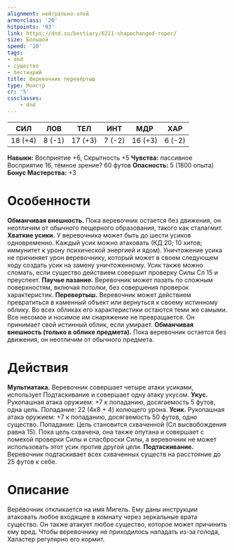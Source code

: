 ```yaml
---
alignment: нейтрально-злой
armorclass: '20'
hitpoints: '93'
link: https://dnd.su/bestiary/6211-shapechanged-roper/
size: Большой
speed: '10'
tags:
- dnd
- существо
- бестиарий
title: Веревочник перевёртыш
type: Монстр
cr: '5'
cssclasses:
    - dnd
---
```



| СИЛ | ЛОВ | ТЕЛ | ИНТ | МДР | ХАР |
|---|---|---|---|---|---|
| 18 (+4) | 8 (-1) | 17 (+3) | 7 (-2) | 16 (+3) | 6 (-2) |
**Навыки:** Восприятие +6, Скрытность +5
**Чувства:** пассивное Восприятие 16, тёмное зрение? 60 футов
**Опасность:** 5 (1800 опыта)
**Бонус Мастерства:** +3


# Особенности
**Обманчивая внешность.** Пока веревочник остается без движения, он неотличим от обычного пещерного образования, такого как сталагмит.
**Хваткие усики.** У веревочника может быть до шести усиков одновременно. Каждый усик можно атаковать (КД 20; 10 хитов; иммунитет к урону психической энергией и ядом). Уничтожение усика не причиняет урон веревочнику, который может в своем следующем ходу создать усик на замену уничтоженному. Усик также можно сломать, если существо действием совершит проверку Силы Сл 15 и преуспеет.
**Паучье лазание.** Веревочник может лазать по сложным поверхностям, включая потолки, без совершения проверок характеристик.
**Перевертыш.** Веревочник может действием превратиться в каменный объект или вернуться к своему истинному облику. Во всех обликах его характеристики остаются теми же самыми. Все несомое и носимое им снаряжение не превращается. Он принимает свой истинный облик, если умирает.
**Обманчивая внешность (только в облике предмета).** Пока веревочник остается без движения, он неотличим от обычного предмета.


# Действия
**Мультиатака.** Веревочник совершает четыре атаки усиками, использует Подтаскивание и совершает одну атаку укусом.
**Укус.** Рукопашная атака оружием: +7 к попаданию, досягаемость 5 футов, одна цель. Попадание: 22 (4к8 + 4) колющего урона.
**Усик.** Рукопашная атака оружием: +7 к попаданию, досягаемость 50 футов, одно существо. Попадание: Цель становится схваченной (Сл высвобождения равна 15). Пока цель схвачена, она также опутана и совершает с помехой проверки Силы и спасброски Силы, а веревочник не может использовать этот усик против другой цели.
**Подтаскивание.** Веревочник подтаскивает всех схваченных существ на расстояние до 25 футов к себе.


# Описание
Верёвочник откликается на имя Мигель. Ему даны инструкции атаковать любое входящее в комнату через зеркальные врата существо. Он также атакует любое существо, которое может причинить ему вред. Чтобы веревочнику не приходилось нападать из-за голода, Халастер регулярно его кормит.